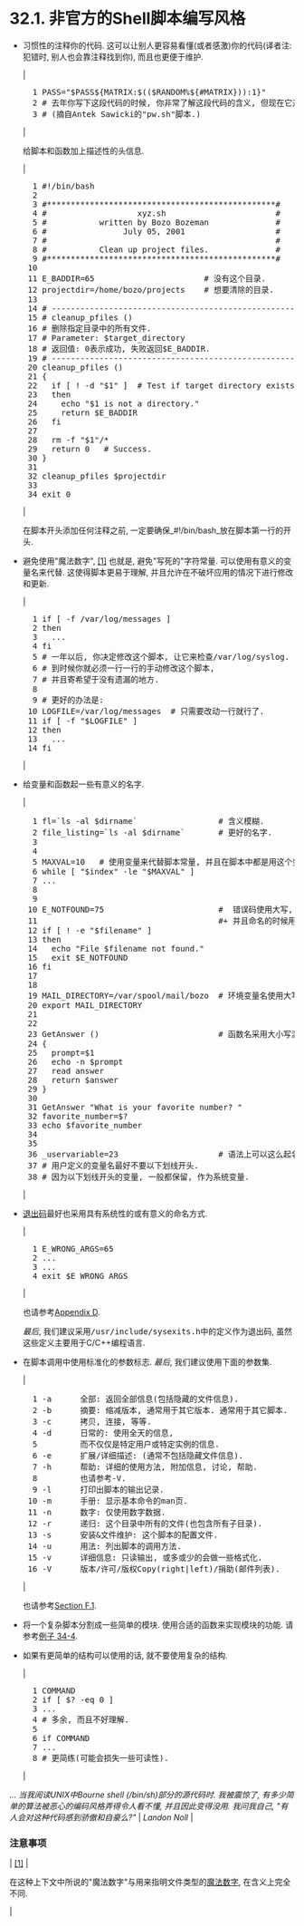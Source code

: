 # 32.1\. 非官方的Shell脚本编写风格

*   习惯性的注释你的代码. 这可以让别人更容易看懂(或者感激)你的代码(译者注: 犯错时, 别人也会靠注释找到你), 而且也更便于维护.

    | 

    <pre class="PROGRAMLISTING">  1 PASS="$PASS${MATRIX:$(($RANDOM%${#MATRIX})):1}"
      2 # 去年你写下这段代码的时候, 你非常了解这段代码的含义, 但现在它对你来说完全是个谜. 
      3 # (摘自Antek Sawicki的"pw.sh"脚本.)</pre>

     |

    给脚本和函数加上描述性的头信息.

    | 

    <pre class="PROGRAMLISTING">  1 #!/bin/bash
      2 
      3 #************************************************#
      4 #                   xyz.sh                       #
      5 #           written by Bozo Bozeman              #
      6 #                July 05, 2001                   #
      7 #                                                #
      8 #           Clean up project files.              #
      9 #************************************************#
     10 
     11 E_BADDIR=65                       # 没有这个目录. 
     12 projectdir=/home/bozo/projects    # 想要清除的目录. 
     13 
     14 # --------------------------------------------------------- #
     15 # cleanup_pfiles ()                                         #
     16 # 删除指定目录中的所有文件.                                 #
     17 # Parameter: $target_directory                              #
     18 # 返回值: 0表示成功, 失败返回$E_BADDIR.                     #
     19 # --------------------------------------------------------- #
     20 cleanup_pfiles ()
     21 {
     22   if [ ! -d "$1" ]  # Test if target directory exists.
     23   then
     24     echo "$1 is not a directory."
     25     return $E_BADDIR
     26   fi
     27 
     28   rm -f "$1"/*
     29   return 0   # Success.
     30 }  
     31 
     32 cleanup_pfiles $projectdir
     33 
     34 exit 0</pre>

     |

    在脚本开头添加任何注释之前, 一定要确保_#!/bin/bash_放在脚本第一行的开头.
*   避免使用<span class="QUOTE">"魔法数字"</span>, [[1]](#FTN.AEN15556) 也就是, 避免<span class="QUOTE">"写死的"</span>字符常量. 可以使用有意义的变量名来代替. 这使得脚本更易于理解, 并且允许在不破坏应用的情况下进行修改和更新.

    | 

    <pre class="PROGRAMLISTING">  1 if [ -f /var/log/messages ]
      2 then
      3   ...
      4 fi
      5 # 一年以后, 你决定修改这个脚本, 让它来检查/var/log/syslog. 
      6 # 到时候你就必须一行一行的手动修改这个脚本, 
      7 # 并且寄希望于没有遗漏的地方. 
      8 
      9 # 更好的办法是: 
     10 LOGFILE=/var/log/messages  # 只需要改动一行就行了. 
     11 if [ -f "$LOGFILE" ]
     12 then
     13   ...
     14 fi</pre>

     |

*   给变量和函数起一些有意义的名字.

    | 

    <pre class="PROGRAMLISTING">  1 fl=`ls -al $dirname`                 # 含义模糊. 
      2 file_listing=`ls -al $dirname`       # 更好的名字. 
      3 
      4 
      5 MAXVAL=10   # 使用变量来代替脚本常量, 并且在脚本中都是用这个变量. 
      6 while [ "$index" -le "$MAXVAL" ]
      7 ...
      8 
      9 
     10 E_NOTFOUND=75                        #  错误码使用大写, 
     11                                      #+ 并且命名的时候用"E_"作为前缀. 
     12 if [ ! -e "$filename" ]
     13 then
     14   echo "File $filename not found."
     15   exit $E_NOTFOUND
     16 fi  
     17 
     18 
     19 MAIL_DIRECTORY=/var/spool/mail/bozo  # 环境变量名使用大写. 
     20 export MAIL_DIRECTORY
     21 
     22 
     23 GetAnswer ()                         # 函数名采用大小写混合的方式. 
     24 {
     25   prompt=$1
     26   echo -n $prompt
     27   read answer
     28   return $answer
     29 }  
     30 
     31 GetAnswer "What is your favorite number? "
     32 favorite_number=$?
     33 echo $favorite_number
     34 
     35 
     36 _uservariable=23                     # 语法上可以这么起名, 但是不推荐. 
     37 # 用户定义的变量名最好不要以下划线开头. 
     38 # 因为以下划线开头的变量, 一般都保留, 作为系统变量. </pre>

     |

*   [退出码](exit-status.md#EXITCOMMANDREF)最好也采用具有系统性的或有意义的命名方式.

    | 

    <pre class="PROGRAMLISTING">  1 E_WRONG_ARGS=65
      2 ...
      3 ...
      4 exit $E_WRONG_ARGS</pre>

     |

    也请参考[Appendix D](exitcodes.md).

    _最后_, 我们建议采用<tt class="FILENAME">/usr/include/sysexits.h</tt>中的定义作为退出码, 虽然这些定义主要用于C/C++编程语言.

*   在脚本调用中使用标准化的参数标志. _最后_, 我们建议使用下面的参数集.

    | 

    <pre class="PROGRAMLISTING">  1 -a      全部: 返回全部信息(包括隐藏的文件信息). 
      2 -b      摘要: 缩减版本, 通常用于其它版本. 通常用于其它脚本. 
      3 -c      拷贝, 连接, 等等.
      4 -d      日常的: 使用全天的信息, 
      5         而不仅仅是特定用户或特定实例的信息. 
      6 -e      扩展/详细描述: (通常不包括隐藏文件信息). 
      7 -h      帮助: 详细的使用方法, 附加信息, 讨论, 帮助.
      8         也请参考-V.
      9 -l      打印出脚本的输出记录. 
     10 -m      手册: 显示基本命令的man页. 
     11 -n      数字: 仅使用数字数据. 
     12 -r      递归: 这个目录中所有的文件(也包含所有子目录). 
     13 -s      安装&文件维护: 这个脚本的配置文件. 
     14 -u      用法: 列出脚本的调用方法. 
     15 -v      详细信息: 只读输出, 或多或少的会做一些格式化. 
     16 -V      版本/许可/版权Copy(right|left)/捐助(邮件列表). </pre>

     |

    也请参考[Section F.1](standard-options.md).

*   将一个复杂脚本分割成一些简单的模块. 使用合适的函数来实现模块的功能. 请参考[例子 34-4](bashver2.md#EX79).

*   如果有更简单的结构可以使用的话, 就不要使用复杂的结构.

    | 

    <pre class="PROGRAMLISTING">  1 COMMAND
      2 if [ $? -eq 0 ]
      3 ...
      4 # 多余, 而且不好理解. 
      5 
      6 if COMMAND
      7 ...
      8 # 更简练(可能会损失一些可读性). </pre>

     |

 _... 当我阅读UNIX中Bourne shell (/bin/sh)部分的源代码时. 我被震惊了, 有多少简单的算法被恶心的编码风格弄得令人看不懂, 并且因此变得没用. 我问我自己, "有人会对这种代码感到骄傲和自豪么?"_ |
 _Landon Noll_ |

### 注意事项

| [[1]](unofficialst.md#AEN15556) | 

在这种上下文中所说的<span class="QUOTE">"魔法数字"</span>与用来指明文件类型的[魔法数字](sha-bang.md#MAGNUMREF), 在含义上完全不同.

 |
